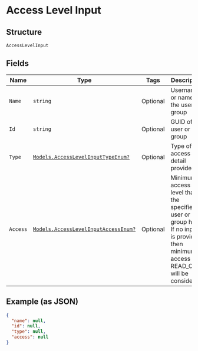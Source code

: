
# Access Level Input

## Structure

`AccessLevelInput`

## Fields

| Name | Type | Tags | Description |
|  --- | --- | --- | --- |
| `Name` | `string` | Optional | Username or name of the user group |
| `Id` | `string` | Optional | GUID of the user or user group |
| `Type` | [`Models.AccessLevelInputTypeEnum?`](../../doc/models/access-level-input-type-enum.md) | Optional | Type of access detail provided |
| `Access` | [`Models.AccessLevelInputAccessEnum?`](../../doc/models/access-level-input-access-enum.md) | Optional | Minimum access level that the specified user or user group has. If no input is provided then minimum access of READ_ONLY will be considered. |

## Example (as JSON)

```json
{
  "name": null,
  "id": null,
  "type": null,
  "access": null
}
```

